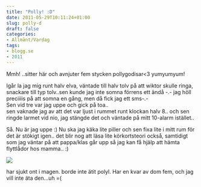 ```yaml
---
title: "Polly! :D"
date: 2011-05-29T10:11:24+01:00
slug: polly-d
draft: false
categories:
- Allmänt/Vardag
tags:
- blogg.se
- 2011
---
```

Mmh! ..sitter här och avnjuter fem stycken pollygodisar<3 yumyumyum!  
  
Igår la jag mig runt halv elva, väntade till halv tolv på att wiktor skulle ringa, snackare till typ tolv..sen kunde jag inte somna förrens ett ändå -.- jag höll preciiiis på att somna en gång, men då fick jag ett sms-.-  
Sen vid tre var jag uppe och gick på toa..  
sen vaknade jag av att det var ljust i rummet runt klockan halv 8.. och sen ringde larmet vid nio, jag stängde det och väntade på mitt 10-alarm istället..  
  
Så. Nu är jag uppe :) Nu ska jag käka lite piller och sen fixa lite i mitt rum för det är stökigt igen.. det blir nog att läsa lite körkortsteori också, samtidigt som jag väntar på att pappa/klas går upp så jag kan få hjälp att hämta flyttlådor hos mamma.. :)  
  

![](/assets/images/blogg.se/cloetta-polly_bla-pollypajbild-368x342_150094204.jpg)

  
  
har sjukt ont i magen. borde inte ätit polyl. Har en kvar av dom fem, och jag vill inte äta den...uh =(